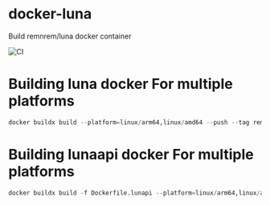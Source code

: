 # docker-luna
Build remnrem/luna docker container

![CI](https://github.com/remnrem/docker-luna/workflows/CI/badge.svg)

# Building luna docker For multiple platforms
```python
docker buildx build --platform=linux/arm64,linux/amd64 --push --tag remnrem/luna:latest .
```

# Building lunaapi docker For multiple platforms
```python
docker buildx build -f Dockerfile.lunapi --platform=linux/arm64,linux/amd64 --push --tag remnrem/lunapi:latest
```
